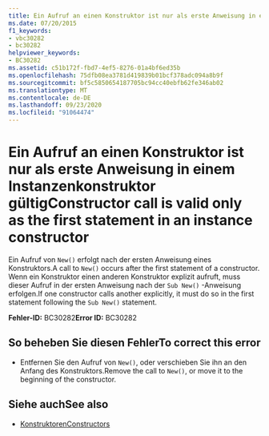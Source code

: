 ```yaml
---
title: Ein Aufruf an einen Konstruktor ist nur als erste Anweisung in einem Instanzenkonstruktor gültig
ms.date: 07/20/2015
f1_keywords:
- vbc30282
- bc30282
helpviewer_keywords:
- BC30282
ms.assetid: c51b172f-fbd7-4ef5-8276-01a4bf6ed35b
ms.openlocfilehash: 75dfb08ea3781d419839b01bcf378adc094a8b9f
ms.sourcegitcommit: bf5c5850654187705bc94cc40ebfb62fe346ab02
ms.translationtype: MT
ms.contentlocale: de-DE
ms.lasthandoff: 09/23/2020
ms.locfileid: "91064474"
---
```

# <a name="constructor-call-is-valid-only-as-the-first-statement-in-an-instance-constructor"></a><span data-ttu-id="f6959-102">Ein Aufruf an einen Konstruktor ist nur als erste Anweisung in einem Instanzenkonstruktor gültig</span><span class="sxs-lookup"><span data-stu-id="f6959-102">Constructor call is valid only as the first statement in an instance constructor</span></span>

<span data-ttu-id="f6959-103">Ein Aufruf von `New()` erfolgt nach der ersten Anweisung eines Konstruktors.</span><span class="sxs-lookup"><span data-stu-id="f6959-103">A call to `New()` occurs after the first statement of a constructor.</span></span> <span data-ttu-id="f6959-104">Wenn ein Konstruktor einen anderen Konstruktor explizit aufruft, muss dieser Aufruf in der ersten Anweisung nach der `Sub New()` -Anweisung erfolgen.</span><span class="sxs-lookup"><span data-stu-id="f6959-104">If one constructor calls another explicitly, it must do so in the first statement following the `Sub New()` statement.</span></span>  
  
 <span data-ttu-id="f6959-105">**Fehler-ID:** BC30282</span><span class="sxs-lookup"><span data-stu-id="f6959-105">**Error ID:** BC30282</span></span>  
  
## <a name="to-correct-this-error"></a><span data-ttu-id="f6959-106">So beheben Sie diesen Fehler</span><span class="sxs-lookup"><span data-stu-id="f6959-106">To correct this error</span></span>  
  
- <span data-ttu-id="f6959-107">Entfernen Sie den Aufruf von `New()`, oder verschieben Sie ihn an den Anfang des Konstruktors.</span><span class="sxs-lookup"><span data-stu-id="f6959-107">Remove the call to `New()`, or move it to the beginning of the constructor.</span></span>  
  
## <a name="see-also"></a><span data-ttu-id="f6959-108">Siehe auch</span><span class="sxs-lookup"><span data-stu-id="f6959-108">See also</span></span>

- [<span data-ttu-id="f6959-109">Konstruktoren</span><span class="sxs-lookup"><span data-stu-id="f6959-109">Constructors</span></span>](../programming-guide/concepts/object-oriented-programming.md#constructors)
